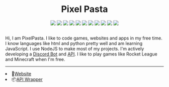 <center> <h1> Pixel Pasta </h1> 
<p align="center">
<img src="https://img.shields.io/badge/JavaScript-323330?style=for-the-badge&logo=javascript&logoColor=F7DF1E"> <img src="https://img.shields.io/badge/HTML5-E34F26?style=for-the-badge&logo=html5&logoColor=white">
<img src="https://img.shields.io/badge/Node.js-339933?style=for-the-badge&logo=nodedotjs&logoColor=white"> <img src="https://img.shields.io/badge/npm-CB3837?style=for-the-badge&logo=npm&logoColor=white">
<img src="https://img.shields.io/badge/Express.js-000000?style=for-the-badge&logo=express&logoColor=white"> <img src="https://img.shields.io/badge/CSS3-1572B6?style=for-the-badge&logo=css3&logoColor=white">
 <img src="https://img.shields.io/badge/Visual_Studio_Code-0078D4?style=for-the-badge&logo=visual%20studio%20code&logoColor=white">
<img src="https://img.shields.io/badge/MongoDB-4EA94B?style=for-the-badge&logo=mongodb&logoColor=white"> <img src="https://img.shields.io/badge/Windows-0078D6?style=for-the-badge&logo=windows&logoColor=white">
<img src="https://img.shields.io/badge/Canva-%2300C4CC.svg?&style=for-the-badge&logo=Canva&logoColor=white">
<img src="https://img.shields.io/badge/firebase-ffca28?style=for-the-badge&logo=firebase&logoColor=black">
</p>
<h2> </center> Hi, I am PixelPasta. I like to code games, websites and apps in my free time. I know languages like html and python pretty well and am learning JavaScript. I use NodeJS to make most of my projects. I'm actively developing a <a href="https://pixelpasta.github.io/Bot.html"> <u>Discord Bot</u></a> and <a href="https://pixelpasta.github.io/API.html"><u>API</u></a>. I like to play games like Rocket League and Minecraft when I'm 
free.<hr> 
<li>📌<a href="https://pixelpasta.github.io/">Website</a> <br>
<li> 📦<a href="https://pixelpasta.github.io/">API Wrapper</a> <br>

